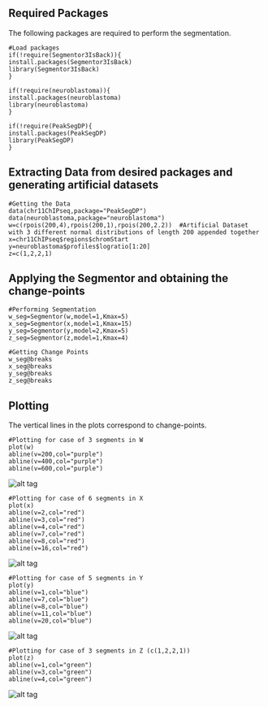 ## Required Packages
The following packages are required to perform the segmentation.

```{r, message=FALSE}
#Load packages
if(!require(Segmentor3IsBack)){
install.packages(Segmentor3IsBack)
library(Segmentor3IsBack)
}

if(!require(neuroblastoma)){
install.packages(neuroblastoma)
library(neuroblastoma)
}

if(!require(PeakSegDP){
install.packages(PeakSegDP)
library(PeakSegDP)
}
```

## Extracting Data from desired packages and generating artificial datasets
```{r, message=FALSE}
#Getting the Data
data(chr11ChIPseq,package="PeakSegDP")
data(neuroblastoma,package="neuroblastoma")
w=c(rpois(200,4),rpois(200,1),rpois(200,2.2))  #Artificial Dataset with 3 different normal distributions of length 200 appended together
x=chr11ChIPseq$regions$chromStart
y=neuroblastoma$profiles$logratio[1:20]
z=c(1,2,2,1)
```
## Applying the Segmentor and obtaining the change-points
```{r, message=FALSE}
#Performing Segmentation
w_seg=Segmentor(w,model=1,Kmax=5)
x_seg=Segmentor(x,model=1,Kmax=15)
y_seg=Segmentor(y,model=2,Kmax=5)
z_seg=Segmentor(z,model=1,Kmax=4)

#Getting Change Points
w_seg@breaks
x_seg@breaks
y_seg@breaks
z_seg@breaks
```
## Plotting
The vertical lines in the plots correspond to change-points.

```{r, message=FALSE}
#Plotting for case of 3 segments in W
plot(w)
abline(v=200,col="purple")
abline(v=400,col="purple")
abline(v=600,col="purple")
```
![alt tag](https://user-images.githubusercontent.com/37847118/49724995-b3fd1d00-fc90-11e8-8ceb-f6053178791c.png)

```{r, message=FALSE}
#Plotting for case of 6 segments in X
plot(x)
abline(v=2,col="red")
abline(v=3,col="red")
abline(v=4,col="red")
abline(v=7,col="red")
abline(v=8,col="red")
abline(v=16,col="red")
```
![alt tag](https://user-images.githubusercontent.com/37847118/49725468-c035aa00-fc91-11e8-85b9-3dc6691584ec.png)
```{r, message=FALSE}
#Plotting for case of 5 segments in Y
plot(y)
abline(v=1,col="blue")
abline(v=7,col="blue")
abline(v=8,col="blue")
abline(v=11,col="blue")
abline(v=20,col="blue")
```
![alt tag](https://user-images.githubusercontent.com/37847118/49724993-b3648680-fc90-11e8-9729-41ccb76dc9fa.png)
```{r, message=FALSE}
#Plotting for case of 3 segments in Z (c(1,2,2,1))
plot(z)
abline(v=1,col="green")
abline(v=3,col="green")
abline(v=4,col="green")
```
![alt tag](https://user-images.githubusercontent.com/37847118/49724996-b3fd1d00-fc90-11e8-8738-1ff6e18725b2.png)
